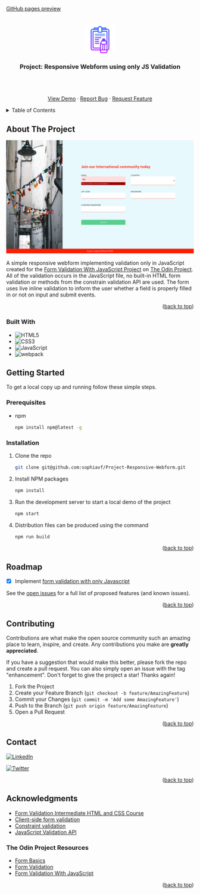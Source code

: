 [GitHub pages preview](https://sophiavf.github.io/Project-Responsive-Webform/)

<!-- Improved compatibility of back to top link: See: https://github.com/othneildrew/Best-README-Template/pull/73 -->

<a name="readme-top"></a>

<!-- Template:
https://github.com/othneildrew/Best-README-Template/blob/master/README.md
-->

<!-- PROJECT SHIELDS -->
<!--
*** I'm using markdown "reference style" links for readability.
*** Reference links are enclosed in brackets [ ] instead of parentheses ( ).
*** See the bottom of this document for the declaration of the reference variables for contributors-url, forks-url, etc. This is an optional, concise syntax you may use.
*** https://www.markdownguide.org/basic-syntax/#reference-style-links
-->

<link rel="stylesheet" href="https://fonts.googleapis.com/css2?family=Material+Symbols+Outlined:opsz,wght,FILL,GRAD@20..48,100..700,0..1,-50..200" />

<!-- PROJECT LOGO -->
<br />
<div align="center">
  <a href="https://github.com/sophiavf/Project-Responsive-Webform">
    <img src="icons8-task-96.png" alt="Logo" width="80" height="80">
  </a>

<h3 align="center">Project: Responsive Webform using only JS Validation</h3>

  <p align="center"> 
    <br />
    <!-- <a href="https://github.com/github_username/repo_name"><strong>Explore the docs »</strong></a> -->
    <br />
    <br />
    <a href="https://sophiavf.github.io/Project-Responsive-Webform/">View Demo</a>
    ·
    <a href="https://github.com/sophiavf/Project-Responsive-Webform/issues">Report Bug</a>
    ·
    <a href="https://github.com/sophiavf/Project-Responsive-Webform/issues">Request Feature</a>
  </p>
</div>

<!-- TABLE OF CONTENTS -->
<details>
  <summary>Table of Contents</summary>
  <ol>
    <li>
      <a href="#about-the-project">About The Project</a>
      <ul>
        <li><a href="#built-with">Built With</a></li>
      </ul>
    </li>
    <li>
      <a href="#getting-started">Getting Started</a>
      <ul>
        <li><a href="#prerequisites">Prerequisites</a></li>
        <li><a href="#installation">Installation</a></li>
      </ul>
    </li>
    <!-- <li><a href="#usage">Usage</a></li> -->
    <li><a href="#roadmap">Roadmap</a></li>
    <li><a href="#contributing">Contributing</a></li>
    <!-- <li><a href="#license">License</a></li> -->
    <li><a href="#contact">Contact</a></li>
    <li><a href="#acknowledgments">Acknowledgments</a></li>
  </ol>
</details>

<!-- ABOUT THE PROJECT -->

## About The Project

[![Product Name Screen Shot][product-screenshot]](ttps://sophiavf.github.io/Project-Responsive-Webform/)

A simple responsive webform implementing validation only in JavaScript created for the [Form Validation With JavaScript Project](https://www.theodinproject.com/lessons/node-path-javascript-form-validation-with-javascript) on [The Odin Project](https://www.theodinproject.com/). All of the validation occurs in the JavaScript file, no built-in HTML form validation or methods from the constrain validation API are used. The form uses live inline validation to inform the user whether a field is properly filled in or not on input and submit events.

<!-- Here's a blank template to get started: To avoid retyping too much info. Do a search and replace with your text editor for the following: `github_username`, `repo_name`, `twitter_handle`, `linkedin_username`, `email_client`, `email`, `project_title`, `project_description` -->

<p align="right">(<a href="#readme-top">back to top</a>)</p>

### Built With

- ![HTML5][html5]
- ![CSS3][css]
- ![JavaScript][js]
- ![webpack][WebPack]

<!-- GETTING STARTED -->

## Getting Started

To get a local copy up and running follow these simple steps.

### Prerequisites

- npm
  ```sh
  npm install npm@latest -g
  ```

### Installation

1. Clone the repo
   ```sh
   git clone git@github.com:sophiavf/Project-Responsive-Webform.git
   ```
2. Install NPM packages
   ```sh
   npm install
   ```
3. Run the development server to start a local demo of the project

   ```sh
   npm start
   ```

4. Distribution files can be produced using the command
   ```sh
   npm run build
   ```

<p align="right">(<a href="#readme-top">back to top</a>)</p>

<!-- USAGE EXAMPLES -->
<!-- ## Usage

Use this space to show useful examples of how a project can be used. Additional screenshots, code examples and demos work well in this space. You may also link to more resources. -->

<!-- <p align="right">(<a href="#readme-top">back to top</a>)</p> -->

<!-- ROADMAP -->

## Roadmap

- [x] Implement [form validation with only Javascript](https://developer.mozilla.org/en-US/docs/Learn/Forms/Form_validation#validating_forms_using_javascript)

See the [open issues](https://github.com/github_username/repo_name/issues) for a full list of proposed features (and known issues).

<p align="right">(<a href="#readme-top">back to top</a>)</p>

<!-- CONTRIBUTING -->

## Contributing

Contributions are what make the open source community such an amazing place to learn, inspire, and create. Any contributions you make are **greatly appreciated**.

If you have a suggestion that would make this better, please fork the repo and create a pull request. You can also simply open an issue with the tag "enhancement".
Don't forget to give the project a star! Thanks again!

1. Fork the Project
2. Create your Feature Branch (`git checkout -b feature/AmazingFeature`)
3. Commit your Changes (`git commit -m 'Add some AmazingFeature'`)
4. Push to the Branch (`git push origin feature/AmazingFeature`)
5. Open a Pull Request

<p align="right">(<a href="#readme-top">back to top</a>)</p>

<!-- LICENSE -->
<!-- ## License

Distributed under the MIT License. See `LICENSE.txt` for more information.

<p align="right">(<a href="#readme-top">back to top</a>)</p> -->

<!-- CONTACT -->

## Contact

<!-- source: https://github.com/alexandresanlim/Badges4-README.md-Profile -->

[![LinkedIn][linkedin-shield]][linkedin-url]

[![Twitter][twitter-shield]][twitter-url]

<p align="right">(<a href="#readme-top">back to top</a>)</p>

<!-- ACKNOWLEDGMENTS -->

## Acknowledgments

- [Form Validation
  Intermediate HTML and CSS Course](https://www.theodinproject.com/lessons/node-path-intermediate-html-and-css-form-validation)
- [Client-side form validation](https://developer.mozilla.org/en-US/docs/Learn/Forms/Form_validation#validating_forms_using_javascript)
- [Constraint validation](https://developer.mozilla.org/en-US/docs/Web/HTML/Constraint_validation)
- [JavaScript Validation API](https://www.w3schools.com/js/js_validation_api.asp)

### The Odin Project Resources

- [Form Basics](https://www.theodinproject.com/lessons/node-path-intermediate-html-and-css-form-basics)
- [Form Validation](https://www.theodinproject.com/lessons/node-path-intermediate-html-and-css-form-validation)
- [Form Validation With JavaScript](https://www.theodinproject.com/lessons/node-path-javascript-form-validation-with-javascript)

<p align="right">(<a href="#readme-top">back to top</a>)</p>

<!-- MARKDOWN LINKS & IMAGES -->
<!-- https://www.markdownguide.org/basic-syntax/#reference-style-links -->

<!-- Social media -->

[linkedin-shield]: https://img.shields.io/badge/-LinkedIn-black.svg?style=for-the-badge&logo=linkedin&colorB=555
[linkedin-url]: https://www.linkedin.com/in/sophiafairbairn/
[twitter-shield]: https://img.shields.io/badge/Twitter-1DA1F2?style=for-the-badge&logo=twitter&logoColor=white
[twitter-url]: https://twitter.com/Sophia_techy
[product-screenshot]: screenshot.png

<!-- Technologies -->

[html5]: https://img.shields.io/badge/html5-%23E34F26.svg?style=for-the-badge&logo=html5&logoColor=white
[css]: https://img.shields.io/badge/css3-%231572B6.svg?style=for-the-badge&logo=css3&logoColor=white
[js]: https://img.shields.io/badge/javascript-%23323330.svg?style=for-the-badge&logo=javascript&logoColor=%23F7DF1E

[webpack]: https://img.shields.io/badge/Webpack-%238DD6F9.svg?style=for-the-badge&logo=Webpack&logoColor=%234285F4

[next.js]: https://img.shields.io/badge/next.js-000000?style=for-the-badge&logo=nextdotjs&logoColor=white
[next-url]: https://nextjs.org/
[react.js]: https://img.shields.io/badge/React-20232A?style=for-the-badge&logo=react&logoColor=61DAFB
[react-url]: https://reactjs.org/
[vue.js]: https://img.shields.io/badge/Vue.js-35495E?style=for-the-badge&logo=vuedotjs&logoColor=4FC08D
[vue-url]: https://vuejs.org/
[angular.io]: https://img.shields.io/badge/Angular-DD0031?style=for-the-badge&logo=angular&logoColor=white
[angular-url]: https://angular.io/
[svelte.dev]: https://img.shields.io/badge/Svelte-4A4A55?style=for-the-badge&logo=svelte&logoColor=FF3E00
[svelte-url]: https://svelte.dev/
[laravel.com]: https://img.shields.io/badge/Laravel-FF2D20?style=for-the-badge&logo=laravel&logoColor=white
[laravel-url]: https://laravel.com
[bootstrap.com]: https://img.shields.io/badge/Bootstrap-563D7C?style=for-the-badge&logo=bootstrap&logoColor=white
[bootstrap-url]: https://getbootstrap.com
[jquery.com]: https://img.shields.io/badge/jQuery-0769AD?style=for-the-badge&logo=jquery&logoColor=white
[jquery-url]: https://jquery.com
